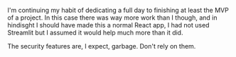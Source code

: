 I'm continuing my habit of dedicating a full day to finishing at least the MVP of a project. In this case there was way more work than I though, and in hindisght I should have made this a normal React app, I had not used Streamlit but I assumed it would help much more than it did.

The security features are, I expect, garbage. Don't rely on them.